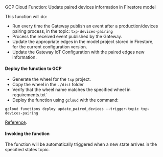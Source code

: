 GCP Cloud Function: Update paired devices information in Firestore model

This function will do: 
   
- Run every time the Gateway publish an event after a production/devices pairing process, in the topic: `txp-devices-pairing`
- Process the received event published by the Gateway. 
- Update the appropriate edges in the model project stored in Firestore, for the current configuration version.
- Update the Gateway IoT Configuration with the paired edges new information. 


#### Deploy the function to GCP

- Generate the wheel for the `txp` project.
- Copy the wheel in the `./dist` folder
- Verify that the wheel name matches the specified wheel in requirements.txt`
- Deploy the function using `gcloud` with the command: 

```commandline
gcloud functions deploy update_paired_devices --trigger-topic txp-devices-pairing
```

[Reference](https://cloud.google.com/functions/docs/calling/pubsub#deploying_your_function).

#### Invoking the function

The function will be automatically triggered when a new state arrives in the specified states topic.
